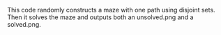 This code randomly constructs a maze with one path using disjoint sets. Then it solves the maze and outputs both an unsolved.png and a solved.png.
